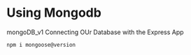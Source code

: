 # Using Mongodb


mongoDB_v1
Connecting OUr Database with the Express App

```
npm i mongoose@version
```